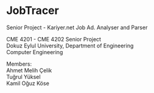 # JobTracer
Senior Project - Kariyer.net Job Ad. Analyser and Parser

CME 4201 - CME 4202 Senior Project\
Dokuz Eylul University, Department of Engineering\
Computer Engineering

Members:\
  Ahmet Melih Çelik\
  Tuğrul Yüksel\
  Kamil Oğuz Köse
